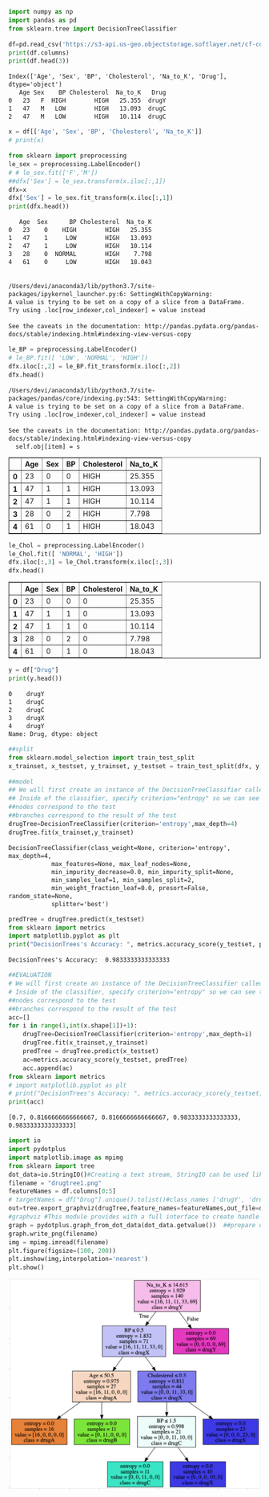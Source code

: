 

```python
import numpy as np 
import pandas as pd
from sklearn.tree import DecisionTreeClassifier
```


```python
df=pd.read_csv('https://s3-api.us-geo.objectstorage.softlayer.net/cf-courses-data/CognitiveClass/ML0101ENv3/labs/drug200.csv')
print(df.columns)
print(df.head(3))
```

    Index(['Age', 'Sex', 'BP', 'Cholesterol', 'Na_to_K', 'Drug'], dtype='object')
       Age Sex    BP Cholesterol  Na_to_K   Drug
    0   23   F  HIGH        HIGH   25.355  drugY
    1   47   M   LOW        HIGH   13.093  drugC
    2   47   M   LOW        HIGH   10.114  drugC



```python
x = df[['Age', 'Sex', 'BP', 'Cholesterol', 'Na_to_K']]
# print(x)
```


```python
from sklearn import preprocessing
le_sex = preprocessing.LabelEncoder()
# # le_sex.fit(['F','M'])
##dfx['Sex'] = le_sex.transform(x.iloc[:,1])
dfx=x
dfx['Sex'] = le_sex.fit_transform(x.iloc[:,1]) 
print(dfx.head())
```

       Age  Sex      BP Cholesterol  Na_to_K
    0   23    0    HIGH        HIGH   25.355
    1   47    1     LOW        HIGH   13.093
    2   47    1     LOW        HIGH   10.114
    3   28    0  NORMAL        HIGH    7.798
    4   61    0     LOW        HIGH   18.043


    /Users/devi/anaconda3/lib/python3.7/site-packages/ipykernel_launcher.py:6: SettingWithCopyWarning: 
    A value is trying to be set on a copy of a slice from a DataFrame.
    Try using .loc[row_indexer,col_indexer] = value instead
    
    See the caveats in the documentation: http://pandas.pydata.org/pandas-docs/stable/indexing.html#indexing-view-versus-copy
      



```python
le_BP = preprocessing.LabelEncoder()
# le_BP.fit([ 'LOW', 'NORMAL', 'HIGH'])
dfx.iloc[:,2] = le_BP.fit_transform(x.iloc[:,2])
dfx.head()
```

    /Users/devi/anaconda3/lib/python3.7/site-packages/pandas/core/indexing.py:543: SettingWithCopyWarning: 
    A value is trying to be set on a copy of a slice from a DataFrame.
    Try using .loc[row_indexer,col_indexer] = value instead
    
    See the caveats in the documentation: http://pandas.pydata.org/pandas-docs/stable/indexing.html#indexing-view-versus-copy
      self.obj[item] = s





<div>
<style scoped>
    .dataframe tbody tr th:only-of-type {
        vertical-align: middle;
    }

    .dataframe tbody tr th {
        vertical-align: top;
    }

    .dataframe thead th {
        text-align: right;
    }
</style>
<table border="1" class="dataframe">
  <thead>
    <tr style="text-align: right;">
      <th></th>
      <th>Age</th>
      <th>Sex</th>
      <th>BP</th>
      <th>Cholesterol</th>
      <th>Na_to_K</th>
    </tr>
  </thead>
  <tbody>
    <tr>
      <th>0</th>
      <td>23</td>
      <td>0</td>
      <td>0</td>
      <td>HIGH</td>
      <td>25.355</td>
    </tr>
    <tr>
      <th>1</th>
      <td>47</td>
      <td>1</td>
      <td>1</td>
      <td>HIGH</td>
      <td>13.093</td>
    </tr>
    <tr>
      <th>2</th>
      <td>47</td>
      <td>1</td>
      <td>1</td>
      <td>HIGH</td>
      <td>10.114</td>
    </tr>
    <tr>
      <th>3</th>
      <td>28</td>
      <td>0</td>
      <td>2</td>
      <td>HIGH</td>
      <td>7.798</td>
    </tr>
    <tr>
      <th>4</th>
      <td>61</td>
      <td>0</td>
      <td>1</td>
      <td>HIGH</td>
      <td>18.043</td>
    </tr>
  </tbody>
</table>
</div>




```python
le_Chol = preprocessing.LabelEncoder()
le_Chol.fit([ 'NORMAL', 'HIGH'])
dfx.iloc[:,3] = le_Chol.transform(x.iloc[:,3]) 
dfx.head()
```




<div>
<style scoped>
    .dataframe tbody tr th:only-of-type {
        vertical-align: middle;
    }

    .dataframe tbody tr th {
        vertical-align: top;
    }

    .dataframe thead th {
        text-align: right;
    }
</style>
<table border="1" class="dataframe">
  <thead>
    <tr style="text-align: right;">
      <th></th>
      <th>Age</th>
      <th>Sex</th>
      <th>BP</th>
      <th>Cholesterol</th>
      <th>Na_to_K</th>
    </tr>
  </thead>
  <tbody>
    <tr>
      <th>0</th>
      <td>23</td>
      <td>0</td>
      <td>0</td>
      <td>0</td>
      <td>25.355</td>
    </tr>
    <tr>
      <th>1</th>
      <td>47</td>
      <td>1</td>
      <td>1</td>
      <td>0</td>
      <td>13.093</td>
    </tr>
    <tr>
      <th>2</th>
      <td>47</td>
      <td>1</td>
      <td>1</td>
      <td>0</td>
      <td>10.114</td>
    </tr>
    <tr>
      <th>3</th>
      <td>28</td>
      <td>0</td>
      <td>2</td>
      <td>0</td>
      <td>7.798</td>
    </tr>
    <tr>
      <th>4</th>
      <td>61</td>
      <td>0</td>
      <td>1</td>
      <td>0</td>
      <td>18.043</td>
    </tr>
  </tbody>
</table>
</div>




```python
y = df["Drug"]
print(y.head())
```

    0    drugY
    1    drugC
    2    drugC
    3    drugX
    4    drugY
    Name: Drug, dtype: object



```python
##split
from sklearn.model_selection import train_test_split
x_trainset, x_testset, y_trainset, y_testset = train_test_split(dfx, y, test_size=0.3, random_state=3)
```


```python
##model
## We will first create an instance of the DecisionTreeClassifier called drugTree.
## Inside of the classifier, specify criterion="entropy" so we can see the information gain of each node.
##nodes correspond to the test
##branches correspond to the result of the test
drugTree=DecisionTreeClassifier(criterion='entropy',max_depth=4)
drugTree.fit(x_trainset,y_trainset)
```




    DecisionTreeClassifier(class_weight=None, criterion='entropy', max_depth=4,
                max_features=None, max_leaf_nodes=None,
                min_impurity_decrease=0.0, min_impurity_split=None,
                min_samples_leaf=1, min_samples_split=2,
                min_weight_fraction_leaf=0.0, presort=False, random_state=None,
                splitter='best')




```python
predTree = drugTree.predict(x_testset)
from sklearn import metrics
import matplotlib.pyplot as plt
print("DecisionTrees's Accuracy: ", metrics.accuracy_score(y_testset, predTree))
```

    DecisionTrees's Accuracy:  0.9833333333333333



```python
##EVALUATION
# We will first create an instance of the DecisionTreeClassifier called drugTree.
# Inside of the classifier, specify criterion="entropy" so we can see the information gain of each node.
##nodes correspond to the test
##branches correspond to the result of the test
acc=[]
for i in range(1,int(x.shape[1])+1):
    drugTree=DecisionTreeClassifier(criterion='entropy',max_depth=i)
    drugTree.fit(x_trainset,y_trainset)
    predTree = drugTree.predict(x_testset)
    ac=metrics.accuracy_score(y_testset, predTree)
    acc.append(ac)
from sklearn import metrics
# import matplotlib.pyplot as plt
# print("DecisionTrees's Accuracy: ", metrics.accuracy_score(y_testset, predTree))
print(acc)
```

    [0.7, 0.8166666666666667, 0.8166666666666667, 0.9833333333333333, 0.9833333333333333]



```python
import io
import pydotplus
import matplotlib.image as mpimg
from sklearn import tree
dot_data=io.StringIO()#Creating a text stream, StringIO can be used like a file opened in text mode
filename = "drugtree1.png"
featureNames = df.columns[0:5]
# targetNames = df["Drug"].unique().tolist()#class_names ['drugY', 'drugC', 'drugX', 'drugA', 'drugB'] yg bawah sesuai abjad
out=tree.export_graphviz(drugTree,feature_names=featureNames,out_file=dot_data, class_names= np.unique(y_trainset), filled=True,  special_characters=True,rotate=False)  
#graphviz #This module provides with a full interface to create handle modify and process graphs in Graphviz’s dot language.
graph = pydotplus.graph_from_dot_data(dot_data.getvalue())  ##prepare data to convert 
graph.write_png(filename)
img = mpimg.imread(filename)
plt.figure(figsize=(100, 200))
plt.imshow(img,interpolation='nearest')
plt.show()
```


![png](output_11_0.png)

